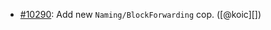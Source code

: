 * [#10290](https://github.com/rubocop/rubocop/pull/10290): Add new `Naming/BlockForwarding` cop. ([@koic][])
